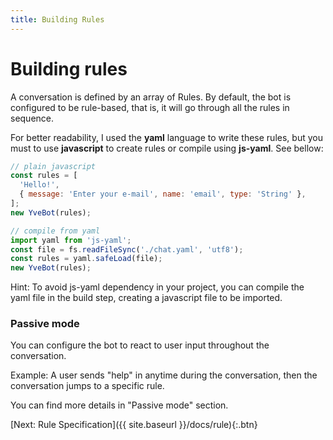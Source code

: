 ```yaml
---
title: Building Rules
---
```


# Building rules

A conversation is defined by an array of Rules. By default, the bot is configured to be rule-based, that is, it will go through all the rules in sequence.

For better readability, I used the __yaml__ language to write these rules, but you must to use __javascript__ to create rules or compile using __js-yaml__. See bellow:

```javascript
// plain javascript
const rules = [
  'Hello!',
  { message: 'Enter your e-mail', name: 'email', type: 'String' },
];
new YveBot(rules);

// compile from yaml
import yaml from 'js-yaml';
const file = fs.readFileSync('./chat.yaml', 'utf8');
const rules = yaml.safeLoad(file);
new YveBot(rules);
```

Hint: To avoid js-yaml dependency in your project, you can compile the yaml file in the build step, creating a javascript file to be imported.

### Passive mode

You can configure the bot to react to user input throughout the conversation.

Example: A user sends "help" in anytime during the conversation, then the conversation jumps to a specific rule.

You can find more details in "Passive mode" section.

[Next: Rule Specification]({{ site.baseurl }}/docs/rule){:.btn}

